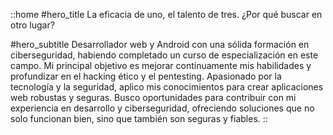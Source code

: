 ::home
#hero_title
La eficacia de uno, el talento de tres.
¿Por qué buscar en otro lugar?

#hero_subtitle
Desarrollador web y Android con una sólida formación en ciberseguridad, habiendo completado un curso de especialización en este campo. Mi principal objetivo es mejorar continuamente mis habilidades y profundizar en el hacking ético y el pentesting. Apasionado por la tecnología y la seguridad, aplico mis conocimientos para crear aplicaciones web robustas y seguras. Busco oportunidades para contribuir con mi experiencia en desarrollo y ciberseguridad, ofreciendo soluciones que no solo funcionan bien, sino que también son seguras y fiables.
::
